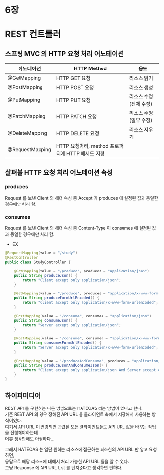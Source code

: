 6장
===

# REST 컨트롤러

## 스프링 MVC 의 HTTP 요청 처리 어노테이션
|어노테이션|HTTP Method|용도|
|-------|-----------|---|
|@GetMapping|HTTP GET 요청|리소스 읽기|
|@PostMapping|HTTP POST 요청|리소스 생성|
|@PutMapping|HTTP PUT 요청|리소스 수정(전체 수정)|
|@PatchMapping|HTTP PATCH 요청|리소스 수정(일부 수정)|
|@DeleteMapping|HTTP DELETE 요청|리소스 지우기|
|@RequestMapping|HTTP 요청처리, method 프로퍼티에 HTTP 메서드 지정||

## 살펴볼 HTTP 요청 처리 어노테이션 속성
### produces
Request 를 보낸 Client 의 헤더 속성 중 Accept 가 produces 에 설정된 값과 동일한 경우에만 처리 함.  

### consumes 
Request 를 보낸 Client 의 헤더 속성 중 Content-Type 이 consumes 에 설정된 값과 동일한 경우에만 처리 함.  

* EX
```java
@RequestMapping(value = "/study")
@RestController
public class StudyController {

    @GetMapping(value = "/produce", produces = "application/json")
    public String produceJson() {
        return "Client accept only application/json";
    }

    @GetMapping(value = "/produce", produces = "application/x-www-form-urlencoded")
    public String produceFormUrlEncoded() {
        return "Client accept only application/x-www-form-urlencoded";
    }

    @PostMapping(value = "/consume", consumes = "application/json")
    public String consumeJson() {
        return "Server accept only application/json";
    }

    @PostMapping(value = "/consume", consumes = "application/x-www-form-urlencoded")
    public String consumesFormUrlEncoded() {
        return "Server accept only application/x-www-form-urlencoded";
    }

    @PostMapping(value = "/produceAndConsume", produces = "application/json", consumes = "application/json")
    public String produceJsonAndConsumeJson() {
        return "Client accept only application/json And Server accept only application/json";
    }
}
```

## 하이퍼미디어
REST API 를 구현하는 다른 방법으로는 HATEOAS 라는 방법이 있다고 한다.  
기존 REST API 의 경우 정해진 API URL 을 클라이언트 측에서 저장해서 사용하는 방식이었다.  
여기서 API URL 이 변경되면 관련된 모든 클라이언트들도 API URL 값을 바꾸는 작업을 진행해야하는데  
어휴 생각만해도 아찔하다...  

그래서 HATEOAS 는 일단 원하는 리소스에 접근하는 최소한의 API URL 만 알고 요청하면,  
응답으로 해당 리소스에 대해서 처리 가능한 API URL 들을 알 수 있다.  
그냥 Response 에 API URL List 를 던져준다고 생각하면 편하다.  



